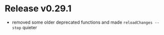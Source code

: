 # Release v0.29.1

- removed some older deprecated functions and made `reloadChanges --stop` quieter

